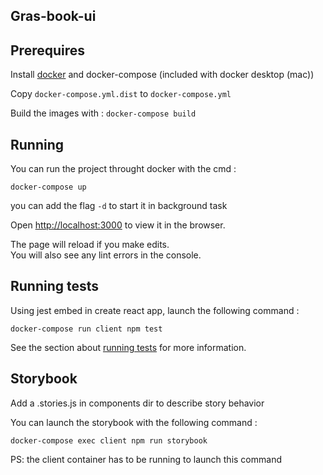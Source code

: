 ## Gras-book-ui
## Prerequires

 Install [docker](https://docs.docker.com/get-started/) and docker-compose (included with docker desktop (mac))

Copy `docker-compose.yml.dist` to `docker-compose.yml`

Build the images with : `docker-compose build `

## Running

You can run the project throught docker with the cmd :

`docker-compose up` 

you can add the flag `-d` to start it in background task

Open [http://localhost:3000](http://localhost:3000) to view it in the browser.

The page will reload if you make edits.<br />
You will also see any lint errors in the console.

## Running tests 
Using jest embed in create react app, launch the following command :

`docker-compose run client npm test`

See the section about [running tests](https://facebook.github.io/create-react-app/docs/running-tests) for more information.

## Storybook

Add a .stories.js in components dir to describe story behavior

You can launch the storybook with the following command :

`docker-compose exec client npm run storybook`

PS: the client container has to be running to launch this command
